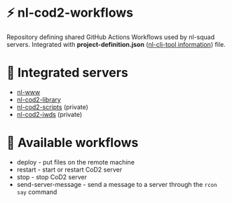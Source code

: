 # ⚡ nl-cod2-workflows

Repository defining shared GitHub Actions Workflows used by nl-squad servers. Integrated with **project-definition.json** ([nl-cli-tool information](https://github.com/nl-squad/nl-cli-tool)) file.

# 🔗 Integrated servers

- [nl-www](https://github.com/nl-squad/nl-www)
- [nl-cod2-library](https://github.com/nl-squad/nl-cod2-library)
- [nl-cod2-scripts](https://github.com/nl-squad/nl-cod2-zom-scripts) (private)
- [nl-cod2-iwds](https://github.com/nl-squad/nl-cod2-zom-iwds) (private)

# 🦩 Available workflows

- deploy - put files on the remote machine
- restart - start or restart CoD2 server
- stop - stop CoD2 server
- send-server-message - send a message to a server through the `rcon say` command

